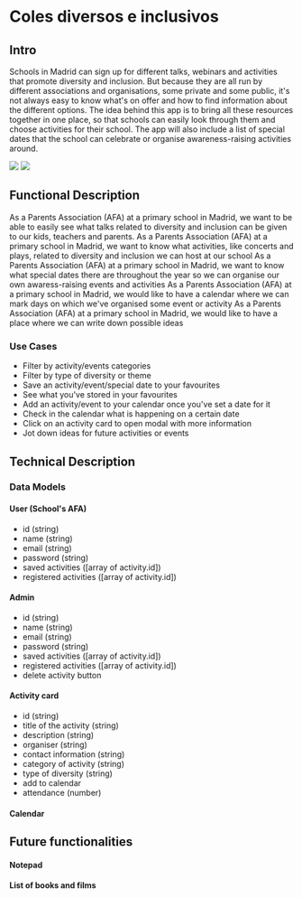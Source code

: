# Coles diversos e inclusivos

## Intro

Schools in Madrid can sign up for different talks, webinars and activities that promote diversity and inclusion. But because they are all run by different associations and organisations, some private and some public, it's not always easy to know what's on offer and how to find information about the different options. The idea behind this app is to bring all these resources together in one place, so that schools can easily look through them and choose activities for their school. The app will also include a list of special dates that the school can celebrate or organise awareness-raising activities around.

![](https://core-docs.s3.amazonaws.com/cresskill_public_schools_ar/article/image/large_51df9e8b-9051-4abe-a1c2-01e39de1cb4f.jpg)
![](https://media4.giphy.com/media/v1.Y2lkPTc5MGI3NjExa3R0emc5bHJreXU0NnA3emljbmV0NzhzdnRoYmU2MHp0dGN1NjhoOCZlcD12MV9pbnRlcm5hbF9naWZfYnlfaWQmY3Q9Zw/RKYCLMYC6Ti21ggUx7/giphy.gif)

## Functional Description

As a Parents Association (AFA) at a primary school in Madrid, we want to be able to easily see what talks related to diversity and inclusion can be given to our kids, teachers and parents.
As a Parents Association (AFA) at a primary school in Madrid, we want to know what activities, like concerts and plays, related to diversity and inclusion we can host at our school
As a Parents Association (AFA) at a primary school in Madrid, we want to know what special dates there are throughout the year so we can organise our own awaress-raising events and activities
As a Parents Association (AFA) at a primary school in Madrid, we would like to have a calendar where we can mark days on which we've organised some event or activity
As a Parents Association (AFA) at a primary school in Madrid, we would like to have a place where we can write down possible ideas

### Use Cases

- Filter by activity/events categories
- Filter by type of diversity or theme
- Save an activity/event/special date to your favourites
- See what you've stored in your favourites
- Add an activity/event to your calendar once you've set a date for it
- Check in the calendar what is happening on a certain date
- Click on an activity card to open modal with more information
- Jot down ideas for future activities or events

## Technical Description

### Data Models

#### User (School's AFA)

- id (string)
- name (string)
- email (string)
- password (string)
- saved activities ([array of activity.id])
- registered activities ([array of activity.id])

#### Admin

- id (string)
- name (string)
- email (string)
- password (string)
- saved activities ([array of activity.id])
- registered activities ([array of activity.id])
- delete activity button

#### Activity card

- id (string)
- title of the activity (string)
- description (string)
- organiser (string)
- contact information (string)
- category of activity (string)
- type of diversity (string)
- add to calendar
- attendance (number)

#### Calendar

## Future functionalities

#### Notepad

#### List of books and films
